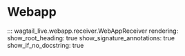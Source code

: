 # Webapp

::: wagtail_live.webapp.receiver.WebAppReceiver
    rendering:
      show_root_heading: true
      show_signature_annotations: true
      show_if_no_docstring: true
